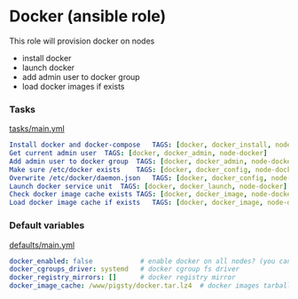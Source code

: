 # Docker (ansible role)

This role will provision docker on nodes

* install docker
* launch docker
* add admin user to docker group
* load docker images if exists


### Tasks

[tasks/main.yml](tasks/main.yml)

```yaml
Install docker and docker-compose	TAGS: [docker, docker_install, node-docker]
Get current admin user	TAGS: [docker, docker_admin, node-docker]
Add admin user to docker group	TAGS: [docker, docker_admin, node-docker]
Make sure /etc/docker exists	TAGS: [docker, docker_config, node-docker]
Overwrite /etc/docker/daemon.json	TAGS: [docker, docker_config, node-docker]
Launch docker service unit	TAGS: [docker, docker_launch, node-docker]
Check docker image cache exists	TAGS: [docker, docker_image, node-docker]
Load docker image cache if exists	TAGS: [docker, docker_image, node-docker]
```

### Default variables

[defaults/main.yml](defaults/main.yml)

```yaml
docker_enabled: false            # enable docker on all nodes? (you can enable them on meta nodes only)
docker_cgroups_driver: systemd   # docker cgroup fs driver
docker_registry_mirrors: []      # docker registry mirror
docker_image_cache: /www/pigsty/docker.tar.lz4  # docker images tarball to be loaded if eixsts
```